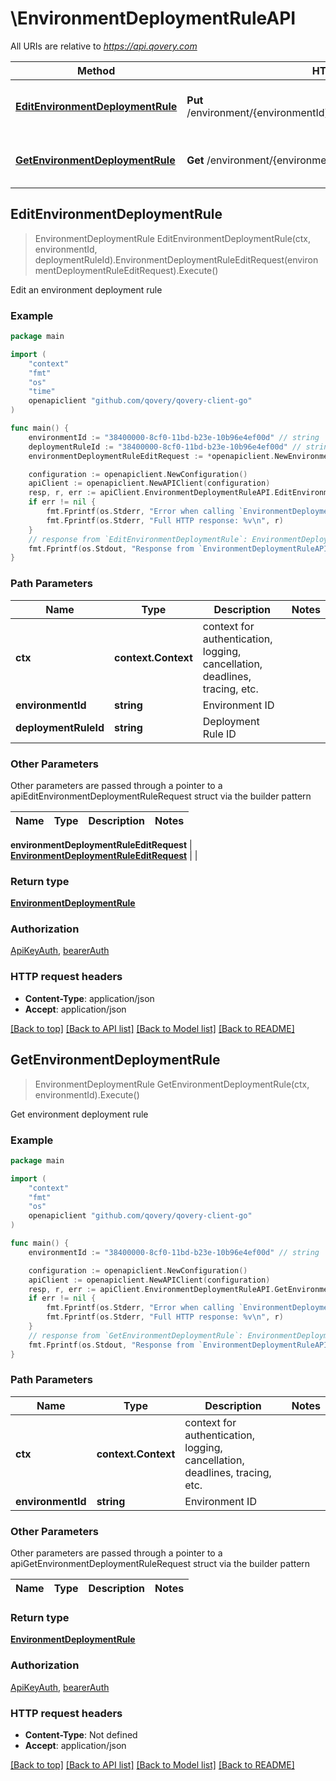 # \EnvironmentDeploymentRuleAPI

All URIs are relative to *https://api.qovery.com*

Method | HTTP request | Description
------------- | ------------- | -------------
[**EditEnvironmentDeploymentRule**](EnvironmentDeploymentRuleAPI.md#EditEnvironmentDeploymentRule) | **Put** /environment/{environmentId}/deploymentRule/{deploymentRuleId} | Edit an environment deployment rule
[**GetEnvironmentDeploymentRule**](EnvironmentDeploymentRuleAPI.md#GetEnvironmentDeploymentRule) | **Get** /environment/{environmentId}/deploymentRule | Get environment deployment rule



## EditEnvironmentDeploymentRule

> EnvironmentDeploymentRule EditEnvironmentDeploymentRule(ctx, environmentId, deploymentRuleId).EnvironmentDeploymentRuleEditRequest(environmentDeploymentRuleEditRequest).Execute()

Edit an environment deployment rule

### Example

```go
package main

import (
	"context"
	"fmt"
	"os"
    "time"
	openapiclient "github.com/qovery/qovery-client-go"
)

func main() {
	environmentId := "38400000-8cf0-11bd-b23e-10b96e4ef00d" // string | Environment ID
	deploymentRuleId := "38400000-8cf0-11bd-b23e-10b96e4ef00d" // string | Deployment Rule ID
	environmentDeploymentRuleEditRequest := *openapiclient.NewEnvironmentDeploymentRuleEditRequest("UTC", time.Now(), time.Now(), []openapiclient.WeekdayEnum{openapiclient.WeekdayEnum("MONDAY")}) // EnvironmentDeploymentRuleEditRequest |  (optional)

	configuration := openapiclient.NewConfiguration()
	apiClient := openapiclient.NewAPIClient(configuration)
	resp, r, err := apiClient.EnvironmentDeploymentRuleAPI.EditEnvironmentDeploymentRule(context.Background(), environmentId, deploymentRuleId).EnvironmentDeploymentRuleEditRequest(environmentDeploymentRuleEditRequest).Execute()
	if err != nil {
		fmt.Fprintf(os.Stderr, "Error when calling `EnvironmentDeploymentRuleAPI.EditEnvironmentDeploymentRule``: %v\n", err)
		fmt.Fprintf(os.Stderr, "Full HTTP response: %v\n", r)
	}
	// response from `EditEnvironmentDeploymentRule`: EnvironmentDeploymentRule
	fmt.Fprintf(os.Stdout, "Response from `EnvironmentDeploymentRuleAPI.EditEnvironmentDeploymentRule`: %v\n", resp)
}
```

### Path Parameters


Name | Type | Description  | Notes
------------- | ------------- | ------------- | -------------
**ctx** | **context.Context** | context for authentication, logging, cancellation, deadlines, tracing, etc.
**environmentId** | **string** | Environment ID | 
**deploymentRuleId** | **string** | Deployment Rule ID | 

### Other Parameters

Other parameters are passed through a pointer to a apiEditEnvironmentDeploymentRuleRequest struct via the builder pattern


Name | Type | Description  | Notes
------------- | ------------- | ------------- | -------------


 **environmentDeploymentRuleEditRequest** | [**EnvironmentDeploymentRuleEditRequest**](EnvironmentDeploymentRuleEditRequest.md) |  | 

### Return type

[**EnvironmentDeploymentRule**](EnvironmentDeploymentRule.md)

### Authorization

[ApiKeyAuth](../README.md#ApiKeyAuth), [bearerAuth](../README.md#bearerAuth)

### HTTP request headers

- **Content-Type**: application/json
- **Accept**: application/json

[[Back to top]](#) [[Back to API list]](../README.md#documentation-for-api-endpoints)
[[Back to Model list]](../README.md#documentation-for-models)
[[Back to README]](../README.md)


## GetEnvironmentDeploymentRule

> EnvironmentDeploymentRule GetEnvironmentDeploymentRule(ctx, environmentId).Execute()

Get environment deployment rule

### Example

```go
package main

import (
	"context"
	"fmt"
	"os"
	openapiclient "github.com/qovery/qovery-client-go"
)

func main() {
	environmentId := "38400000-8cf0-11bd-b23e-10b96e4ef00d" // string | Environment ID

	configuration := openapiclient.NewConfiguration()
	apiClient := openapiclient.NewAPIClient(configuration)
	resp, r, err := apiClient.EnvironmentDeploymentRuleAPI.GetEnvironmentDeploymentRule(context.Background(), environmentId).Execute()
	if err != nil {
		fmt.Fprintf(os.Stderr, "Error when calling `EnvironmentDeploymentRuleAPI.GetEnvironmentDeploymentRule``: %v\n", err)
		fmt.Fprintf(os.Stderr, "Full HTTP response: %v\n", r)
	}
	// response from `GetEnvironmentDeploymentRule`: EnvironmentDeploymentRule
	fmt.Fprintf(os.Stdout, "Response from `EnvironmentDeploymentRuleAPI.GetEnvironmentDeploymentRule`: %v\n", resp)
}
```

### Path Parameters


Name | Type | Description  | Notes
------------- | ------------- | ------------- | -------------
**ctx** | **context.Context** | context for authentication, logging, cancellation, deadlines, tracing, etc.
**environmentId** | **string** | Environment ID | 

### Other Parameters

Other parameters are passed through a pointer to a apiGetEnvironmentDeploymentRuleRequest struct via the builder pattern


Name | Type | Description  | Notes
------------- | ------------- | ------------- | -------------


### Return type

[**EnvironmentDeploymentRule**](EnvironmentDeploymentRule.md)

### Authorization

[ApiKeyAuth](../README.md#ApiKeyAuth), [bearerAuth](../README.md#bearerAuth)

### HTTP request headers

- **Content-Type**: Not defined
- **Accept**: application/json

[[Back to top]](#) [[Back to API list]](../README.md#documentation-for-api-endpoints)
[[Back to Model list]](../README.md#documentation-for-models)
[[Back to README]](../README.md)

